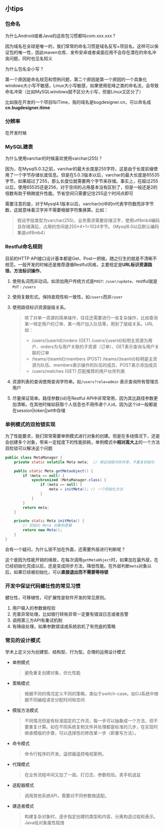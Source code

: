 ## 小tips

### 包命名

为什么Android或者Java的这些包习惯都叫com.xxx.xxx？

​		因为域名在全球是唯一的，我们常常的命名习惯是域名反写+项目名，这样可以保证包的唯一性，因此maven仓库、发布安卓或者桌面应用不会存在潜在的命名冲突问题，同时也见名知义

为什么包名全小写？

​		第一个原因是命名规范和惯例问题，第二个原因是第一个原因的一个具象化windows大小写不敏感，Linux大小写敏感，如果使用驼峰之类的命名法，会导致命名冲突（比如MySQLwindows就不区分大小写，但是Linux又区分了）

比如我在开发的一个项目叫iTime，我的域名是bugdesigner.cn，可以命名成**cn.bugdesigner.itime**

### 分辨率

在开发时候

### MySQL建表

为什么使用varchar的时候喜欢使用varchar(255)？

​		因为，在Mysql5.0.3之前，varchar的最大长度是255字符，这是由于长度前缀使用了一个字节存储长度信息。但是在5.0.3版本以后，varchar的最大长度是65535字节，如果超过了255，那么长度位就需要两个字节来存储。事实上，在超过255以后，使用65535还是256，对于空间的占用基本没有区别了，但是一般还是2的倍数有助于稍微提升性能。节省空间只需要记住255这个时间点即可

​		需要注意的是，对于Mysql4.1版本以后，varchar(n)中的n代表字符数而非字节数，这就意味着汉字并不需要根据字符集换算。比如：

>假设字段类型为varchar(255)，业务需求需要存储汉字，使用utf8mb4编码且存储满后，占用的空间是255*4+1=1024字节。（Mysql8.0以后默认编码集是utf8mb4）



### Restful命名规则

目前的HTTP API接口设计基本都是Get、Post一把梭。随之衍生的就是不清晰不规范，一般开发的时候还是推荐遵循Restful风格，主要规定是**URL标识资源路径、方法标识操作**。

1. 使用名词而非动词。如添加用户传统方式是`POST`: `/user/update`、restful就是`PUT` : `/users` 

2. 使用复数形式。保持直观性和一致性，如`/users`而非`/user`

3. 使用路径标识资源层级关系。

   >除了对单一资源的简单操作，往往还需要进行一些复杂操作，比如查询某一特定用户的订单、某一用户加入队伍等，用到了层级关系。URL如：
   >
   >- /users/{userId}/orders (GET)    /users/{userId}标明主资源为用户、orders为与用户关联的子资源（订单）、GET表示查询与用户关联的订单
   >- /teams/{teamId}/members (POST)    /teams/{teamId}标明是主资源为队伍、members表示操作的队伍的成员、POST表示添加成员
   >- /users/matches (GET)    匹配推荐的用户伙伴列表

4. 资源列表的查询使用查询字符串。如`/users?role=admin` 表示查询所有管理员用户

5. 尽量保证简单。路径参数{id}在Restful API中非常常用，因为其比路径参数更加清晰。在其他时候如获取个人信息也不用传递个人id，因为这个id一般都是在session|token|jwt中存储



### 单例模式的双检锁实现

为了性能要求，我们常常需要单例模式进行对象的创建。但是在多线情况下，还是会创建多个对象，带来一定程度下的性能损耗，单例模式中**相对高大上**的一个方法双检锁可以解决这个问题

```java
public class MetaManager {
    private static volatile Meta meta;	// 保证线程内存共享，不重复初始化 

    public static Meta getMetaobject() {
        if (meta == null) {
            synchronized (MetaManager.class) {
                if (meta == null) {
                    meta = initMeta(); // 一个初始化方法
                }
            }
        }
        return meta;
    }

    private static Meta initMeta() {
        // 初始化 Meta 对象的逻辑
        return new Meta();
    }
}
```

会有一个疑问，为什么锁不加在外面，还需要外层进行判断呢？

这个是因为性能开销的缘故，在每次调用`getMetaObject`时，如果加在最外层，在已经初始化完成以后，还是变成同步方法，降低性能。在外层判断`meta`对象以后，如果已经被初始化，可以**直接退出而不需要等待锁**



### 开发中保证代码健壮性的常见习惯

健壮性，可移植性，可扩展性是软件开发的常见原则。

1. 用户输入的参数做校验
2. 完善异常处理，比如银行转账异常一定要有错误日志或者告警
3. 调用第三方API有重试机制
4. 有降级处理，如果参数错误或系统宕机了有兜底的策略



### 常见的设计模式

学术上定义分为创建型、结构型、行为型。合理的运用设计模式

- 单例模式 

  > 避免重复创建对象，优化性能

- 策略模式 

  > 根据不同的情况定义不同的策略，类似于switch-case。如OJ系统中根据不同编程语言分配时间和空间

- 模版方法模式

  > 不同情况但是有标准固定的工作流，每一步可以抽象成一个方法，但不要重复计算。如在不同系统复制文件并处理都是标准的几步，在实现时继承模版的步骤，可以选择性的修改某一步（即重写方法）。

- 命令模式

  > 命令行程序的开发。遥控器遥控电视案例。

- 代理模式

  > 在业务流程中间又加了一层。打日志、参数校验。卖手机送盆

- 适配器模式

  > 调用其他系统API，需要对不同参数做适配。

- 建造者模式

  > 构建复杂对象时，逐步指定创建的类型和内容，分离构造过程和表示。Java给对象属性赋值

